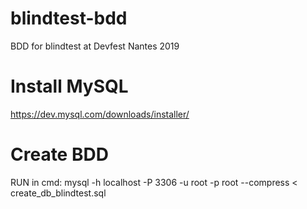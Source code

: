 # blindtest-bdd
BDD for blindtest at Devfest Nantes 2019

# Install MySQL 
https://dev.mysql.com/downloads/installer/

# Create BDD
RUN in cmd: mysql -h localhost -P 3306 -u root -p root --compress < create_db_blindtest.sql
